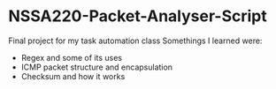 # NSSA220-Packet-Analyser-Script
</h2> Final project for my task automation class </h2>
Somethings I learned were:
<ul>
  <li>Regex and some of its uses</li>
  <li>ICMP packet structure and encapsulation</li>
  <li>Checksum and how it works</li>
</ul>
